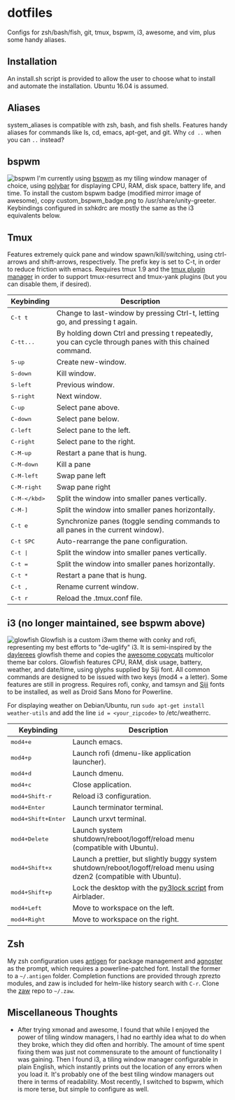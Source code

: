 # dotfiles

Configs for zsh/bash/fish, git, tmux, bspwm, i3, awesome, and vim, plus some handy aliases.

## Installation
An install.sh script is provided to allow the user to choose what to install and automate the installation. Ubuntu 16.04 is assumed.

## Aliases
system_aliases is compatible with zsh, bash, and fish shells. Features handy aliases for commands like ls, cd, emacs, apt-get, and git. Why `cd ..` when you can `..` instead?

## bspwm
![bspwm](/../master/screenshots/bspwm.png?raw=true)
I'm currently using [bspwm](https://github.com/baskerville/bspwm) as my tiling window manager of choice, using [polybar](https://github.com/jaagr/polybar) for displaying CPU, RAM, disk space, battery life, and time. To install the custom bspwm badge (modified mirror image of awesome), copy custom_bspwm_badge.png to /usr/share/unity-greeter. Keybindings configured in sxhkdrc are mostly the same as the i3 equivalents below.

## Tmux
Features extremely quick pane and window spawn/kill/switching, using ctrl-arrows and shift-arrows, respectively. The prefix key is set to C-t, in order to reduce friction with emacs. Requires tmux 1.9 and the [tmux plugin manager](https://github.com/tmux-plugins/tpm) in order to support tmux-resurrect and tmux-yank plugins (but you can disable them, if desired).

Keybinding            | Description
----------------------|------------------------------------------------------------
<kbd>C-t t</kbd>      | Change to last-window by pressing Ctrl-t, letting go, and pressing t again.
<kbd>C-tt...</kbd>    | By holding down Ctrl and pressing t repeatedly, you can cycle through panes with this chained command.
<kbd>S-up</kbd>       | Create new-window.
<kbd>S-down</kbd>     | Kill window.
<kbd>S-left</kbd>     | Previous window.
<kbd>S-right</kbd>    | Next window.
<kbd>C-up</kbd>       | Select pane above.
<kbd>C-down</kbd>     | Select pane below.
<kbd>C-left</kbd>     | Select pane to the left.
<kbd>C-right</kbd>    | Select pane to the right.
<kbd>C-M-up</kbd>     | Restart a pane that is hung.
<kbd>C-M-down</kbd>   | Kill a pane
<kbd>C-M-left</kbd>   | Swap pane left
<kbd>C-M-right</kbd>  | Swap pane right
<kbd>C-M-\</kbd>      | Split the window into smaller panes vertically.
<kbd>C-M-]</kbd>      | Split the window into smaller panes horizontally.
<kbd>C-t e</kbd>      | Synchronize panes (toggle sending commands to all panes in the current window).
<kbd>C-t SPC </kbd>   | Auto-rearrange the pane configuration.
<kbd>C-t \|</kbd>     | Split the window into smaller panes vertically.
<kbd>C-t =</kbd>      | Split the window into smaller panes horizontally.
<kbd>C-t *</kbd>      | Restart a pane that is hung.
<kbd>C-t ,</kbd>      | Rename current window.
<kbd>C-t r</kbd>      | Reload the .tmux.conf file.


## i3 (no longer maintained, see bspwm above)
![glowfish](/../master/screenshots/glowfish.png?raw=true)
Glowfish is a custom i3wm theme with conky and rofi, representing my best efforts to "de-uglify" i3. It is semi-inspired by the [daylerees](https://github.com/daylerees/colour-schemes) glowfish theme and copies the [awesome copycats](https://github.com/copycat-killer/awesome-copycats) multicolor theme bar colors. Glowfish features CPU, RAM, disk usage, battery, weather, and date/time, using glyphs supplied by Siji font. All common commands are designed to be issued with two keys (mod4 + a letter). Some features are still in progress. Requires rofi, conky, and tamsyn and [Siji](https://github.com/gstk/siji) fonts to be installed, as well as Droid Sans Mono for Powerline.

For displaying weather on Debian/Ubuntu, run `sudo apt-get install weather-utils` and add the line `id = <your_zipcode>` to /etc/weatherrc.

Keybinding            | Description
----------------------|------------------------------------------------------------
<kbd>mod4+e</kbd>     | Launch emacs.
<kbd>mod4+p</kbd>     | Launch rofi (dmenu-like application launcher).
<kbd>mod4+d</kbd>     | Launch dmenu.
<kbd>mod4+c</kbd>     | Close application.
<kbd>mod4+Shift-r</kbd> | Reload i3 configuration.
<kbd>mod4+Enter</kbd> | Launch terminator terminal.
<kbd>mod4+Shift+Enter</kbd>   | Launch urxvt terminal.
<kbd>mod4+Delete</kbd> | Launch system shutdown/reboot/logoff/reload menu (compatible with Ubuntu).
<kbd>mod4+Shift+x</kbd> | Launch a prettier, but slightly buggy system shutdown/reboot/logoff/reload menu using dzen2 (compatible with Ubuntu).
<kbd>mod4+Shift+p</kbd> | Lock the desktop with the [py3lock script](https://gist.github.com/Airblader/3a96a407e16dae155744) from Airblader.
<kbd>mod4+Left</kbd>  | Move to workspace on the left.
<kbd>mod4+Right</kbd> | Move to workspace on the right.

## Zsh
My zsh configuration uses [antigen](https://github.com/zsh-users/antigen) for package management and [agnoster](https://github.com/robbyrussell/oh-my-zsh/wiki/Themes#agnoster) as the prompt, which requires a powerline-patched font. Install the former to a `~/.antigen` folder. Completion functions are provided through zprezto modules, and zaw is included for helm-like history search with `C-r`. Clone the [zaw](https://github.com/zsh-users/zaw) repo to `~/.zaw`.

## Miscellaneous Thoughts
* After trying xmonad and awesome, I found that while I enjoyed the power of tiling window managers, I had no earthly idea what to do when they broke, which they did often and horribly. The amount of time spent fixing them was just not commensurate to the amount of functionality I was gaining. Then I found i3, a tiling window manager configurable in plain English, which instantly prints out the location of any errors when you load it. It's probably one of the best tiling window managers out there in terms of readability. Most recently, I switched to bspwm, which is more terse, but simple to configure as well.

